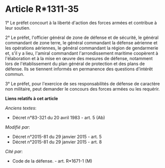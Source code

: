 # Article R*1311-35

1° Le préfet concourt à la liberté d'action des forces armées et contribue à leur soutien.

2° Le préfet, l'officier général de zone de défense et de sécurité, le général commandant de zone terre, le général
commandant la défense aérienne et les opérations aériennes, le général commandant la région de gendarmerie et, s'il y a lieu,
l'amiral commandant l'arrondissement maritime coopèrent à l'élaboration et à la mise en œuvre des mesures de défense,
notamment lors de l'établissement du plan général de protection et des plans de défense. Ils se tiennent informés en
permanence des questions d'intérêt commun.

3° Le préfet, pour l'exercice de ses responsabilités de défense de caractère non militaire, peut demander le concours des
forces armées ou les requérir.

**Liens relatifs à cet article**

_Anciens textes_:

  - Décret n°83-321 du 20 avril 1983 - art. 5 (Ab)

_Modifié par_:

  - Décret n°2015-81 du 29 janvier 2015 - art. 5
  - Décret n°2015-81 du 29 janvier 2015 - art. 8

_Cité par_:

  - Code de la défense. - art. R*1671-1 (M)
